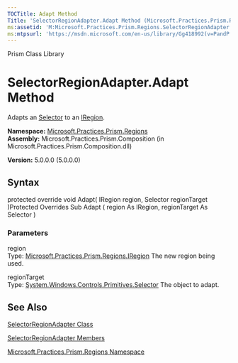 ```yaml
---
TOCTitle: Adapt Method
Title: 'SelectorRegionAdapter.Adapt Method (Microsoft.Practices.Prism.Regions)'
ms:assetid: 'M:Microsoft.Practices.Prism.Regions.SelectorRegionAdapter.Adapt(Microsoft.Practices.Prism.Regions.IRegion,System.Windows.Controls.Primitives.Selector)'
ms:mtpsurl: 'https://msdn.microsoft.com/en-us/library/Gg418992(v=PandP.50)'
---
```


Prism Class Library

SelectorRegionAdapter.Adapt Method
======================================

Adapts an [Selector](http://msdn.microsoft.com/en-us/library/ms595227) to an [IRegion](https://msdn.microsoft.com/t:microsoft.practices.prism.regions.iregion).

**Namespace:** [Microsoft.Practices.Prism.Regions](https://msdn.microsoft.com/n:microsoft.practices.prism.regions)
**Assembly:** Microsoft.Practices.Prism.Composition (in Microsoft.Practices.Prism.Composition.dll)

**Version:** 5.0.0.0 (5.0.0.0)

## Syntax


protected override void Adapt( IRegion region, Selector regionTarget )Protected Overrides Sub Adapt ( region As IRegion, regionTarget As Selector )

### Parameters

region  
Type: [Microsoft.Practices.Prism.Regions.IRegion](https://msdn.microsoft.com/t:microsoft.practices.prism.regions.iregion)
The new region being used.

regionTarget  
Type: [System.Windows.Controls.Primitives.Selector](http://msdn.microsoft.com/en-us/library/ms595227)
The object to adapt.

See Also
--------


[SelectorRegionAdapter Class](https://msdn.microsoft.com/t:microsoft.practices.prism.regions.selectorregionadapter)

[SelectorRegionAdapter Members](https://msdn.microsoft.com/allmembers.t:microsoft.practices.prism.regions.selectorregionadapter)

[Microsoft.Practices.Prism.Regions Namespace](https://msdn.microsoft.com/n:microsoft.practices.prism.regions)
